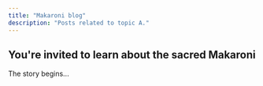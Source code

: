 ```yaml
---
title: "Makaroni blog"
description: "Posts related to topic A."
---
```


## You're invited to learn about the sacred Makaroni

The story begins...